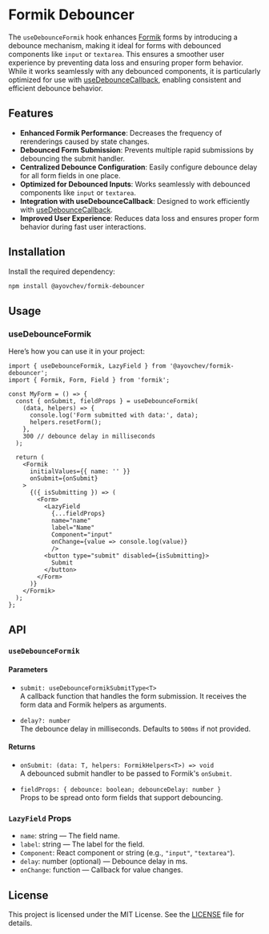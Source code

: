 # Formik Debouncer

The `useDebounceFormik` hook enhances [Formik](https://formik.org/) forms by introducing a debounce mechanism, making it ideal for forms with debounced components like `input` or `textarea`. This ensures a smoother user experience by preventing data loss and ensuring proper form behavior. While it works seamlessly with any debounced components, it is particularly optimized for use with [useDebounceCallback](https://github.com/aYo-dev/react-debounce-callback-hook), enabling consistent and efficient debounce behavior.

## Features

- **Enhanced Formik Performance**: Decreases the frequency of rerenderings caused by state changes.
- **Debounced Form Submission**: Prevents multiple rapid submissions by debouncing the submit handler.
- **Centralized Debounce Configuration**: Easily configure debounce delay for all form fields in one place.
- **Optimized for Debounced Inputs**: Works seamlessly with debounced components like `input` or `textarea`.
- **Integration with useDebounceCallback**: Designed to work efficiently with [useDebounceCallback](https://github.com/aYo-dev/react-debounce-callback-hook).
- **Improved User Experience**: Reduces data loss and ensures proper form behavior during fast user interactions.

## Installation

Install the required dependency:

```bash
npm install @ayovchev/formik-debouncer
```

## Usage

### useDebounceFormik

Here’s how you can use it in your project:

```tsx
import { useDebounceFormik, LazyField } from '@ayovchev/formik-debouncer';
import { Formik, Form, Field } from 'formik';

const MyForm = () => {
  const { onSubmit, fieldProps } = useDebounceFormik(
    (data, helpers) => {
      console.log('Form submitted with data:', data);
      helpers.resetForm();
    },
    300 // debounce delay in milliseconds
  );

  return (
    <Formik
      initialValues={{ name: '' }}
      onSubmit={onSubmit}
    >
      {({ isSubmitting }) => (
        <Form>
          <LazyField 
            {...fieldProps}
            name="name"
            label="Name"
            Component="input"
            onChange={value => console.log(value)}
            />
          <button type="submit" disabled={isSubmitting}>
            Submit
          </button>
        </Form>
      )}
    </Formik>
  );
};
```

## API

### `useDebounceFormik`

#### Parameters

- `submit: useDebounceFormikSubmitType<T>`  
  A callback function that handles the form submission. It receives the form data and Formik helpers as arguments.

- `delay?: number`  
  The debounce delay in milliseconds. Defaults to `500ms` if not provided.

#### Returns

- `onSubmit: (data: T, helpers: FormikHelpers<T>) => void`  
  A debounced submit handler to be passed to Formik's `onSubmit`.

- `fieldProps: { debounce: boolean; debounceDelay: number }`  
  Props to be spread onto form fields that support debouncing.

### `LazyField` Props

- `name`: string — The field name.
- `label`: string — The label for the field.
- `Component`: React component or string (e.g., `"input"`, `"textarea"`).
- `delay`: number (optional) — Debounce delay in ms.
- `onChange`: function — Callback for value changes.

## License

This project is licensed under the MIT License. See the [LICENSE](./LICENSE) file for details.